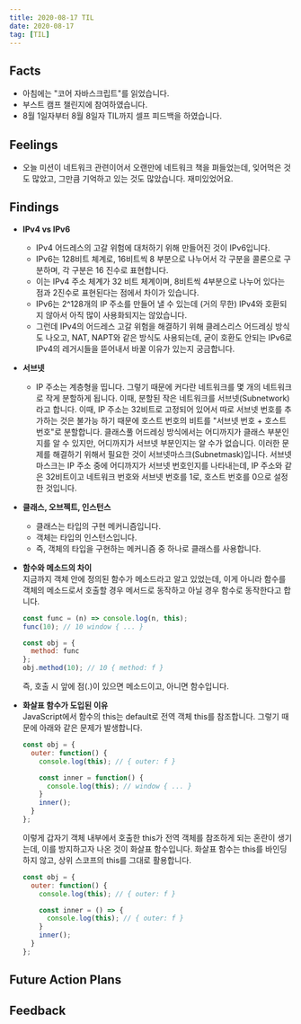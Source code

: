 ```yaml
---
title: 2020-08-17 TIL
date: 2020-08-17
tag: [TIL]
---
```


## Facts

- 아침에는 "코어 자바스크립트"를 읽었습니다.
- 부스트 캠프 챌린지에 참여하였습니다.
- 8월 1일자부터 8월 8일자 TIL까지 셀프 피드백을 하였습니다.

## Feelings

- 오늘 미션이 네트워크 관련이어서 오랜만에 네트워크 책을 펴들었는데, 잊어먹은 것도 많았고, 그만큼 기억하고 있는 것도 많았습니다. 재미있었어요.

## Findings

- **IPv4 vs IPv6**
  - IPv4 어드레스의 고갈 위험에 대처하기 위해 만들어진 것이 IPv6입니다.
  - IPv6는 128비트 체계로, 16비트씩 8 부분으로 나누어서 각 구분을 콜론으로 구분하며, 각 구분은 16 진수로 표현합니다.
  - 이는 IPv4 주소 체계가 32 비트 체계이며, 8비트씩 4부분으로 나누어 있다는 점과 2진수로 표현된다는 점에서 차이가 있습니다.
  - IPv6는 2^128개의 IP 주소를 만들어 낼 수 있는데 (거의 무한) IPv4와 호환되지 않아서 아직 많이 사용화되지는 않았습니다.
  - 그런데 IPv4의 어드레스 고갈 위험을 해결하기 위해 클레스리스 어드레싱 방식도 나오고, NAT, NAPT와 같은 방식도 사용되는데, 굳이 호환도 안되는 IPv6로 IPv4의 레거시들을 뜯어내서 바꿀 이유가 있는지 궁금합니다.
- **서브넷**
  - IP 주소는 계층형을 띱니다. 그렇기 때문에 커다란 네트워크를 몇 개의 네트워크로 작게 분할하게 됩니다. 이때, 분할된 작은 네트워크를 서브넷(Subnetwork)라고 합니다. 이때, IP 주소는 32비트로 고정되어 있어서 따로 서브넷 번호를 추가하는 것은 불가능 하기 때문에 호스트 번호의 비트를 "서브넷 번호 + 호스트 번호"로 분할합니다. 클래스풀 어드레싱 방식에서는 어디까지가 클래스 부분인지를 알 수 있지만, 어디까지가 서브넷 부분인지는 알 수가 없습니다. 이러한 문제를 해결하기 위해서 필요한 것이 서브넷마스크(Subnetmask)입니다. 서브넷마스크는 IP 주소 중에 어디까지가 서브넷 번호인지를 나타내는데, IP 주소와 같은 32비트이고 네트워크 번호와 서브넷 번호를 1로, 호스트 번호를 0으로 설정한 것입니다.
- **클래스, 오브젝트, 인스턴스**
  - 클래스는 타입의 구현 메커니즘입니다.
  - 객체는 타입의 인스턴스입니다.
  - 즉, 객체의 타입을 구현하는 메커니즘 중 하나로 클래스를 사용합니다.
- **함수와 메소드의 차이**  
  지금까지 객체 안에 정의된 함수가 메소드라고 알고 있었는데, 이게 아니라 함수를 객체의 메소드로서 호출할 경우 메서드로 동작하고 아닐 경우 함수로 동작한다고 합니다.

    ```javascript
    const func = (n) => console.log(n, this);
    func(10); // 10 window { ... }

    const obj = {
      method: func
    };
    obj.method(10); // 10 { method: f }
    ```

    즉, 호출 시 앞에 점(.)이 있으면 메소드이고, 아니면 함수입니다.

- **화살표 함수가 도입된 이유**  
  JavaScript에서 함수의 this는 default로 전역 객체 this를 참조합니다. 그렇기 때문에 아래와 같은 문제가 발생합니다.

    ```javascript
    const obj = {
      outer: function() {
        console.log(this); // { outer: f }

        const inner = function() {
          console.log(this); // window { ... }
        }
        inner();
      }
    };
    ```

    이렇게 갑자기 객체 내부에서 호출한 this가 전역 객체를 참조하게 되는 혼란이 생기는데, 이를 방지하고자 나온 것이 화살표 함수입니다. 화살표 함수는 this를 바인딩 하지 않고, 상위 스코프의 this를 그대로 활용합니다.

    ```javascript
    const obj = {
      outer: function() {
        console.log(this); // { outer: f }

        const inner = () => {
          console.log(this); // { outer: f }
        }
        inner();
      }
    };
    ```

## Future Action Plans

## Feedback
